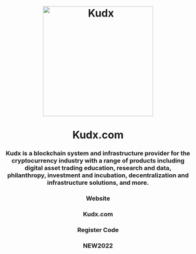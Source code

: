 <h1 align="center">
  <img src="https://i.ibb.co/Y8P5vhT/kudx.png" alt="Kudx" width="300"/>
  <br/><br/>
  Kudx.com
</h1>

<h3 align="center">
  Kudx is a blockchain system and infrastructure provider for the cryptocurrency industry with a range of products including digital asset trading education, research and data, philanthropy, investment and incubation, decentralization and infrastructure solutions, and more.
</h3>
<h3 align="center" >Website</h3>
<h3 align="center" color="red">Kudx.com</h3>
<h3 align="center">Register Code</h3>
<h3 align="center" color="red">NEW2022</h3>
